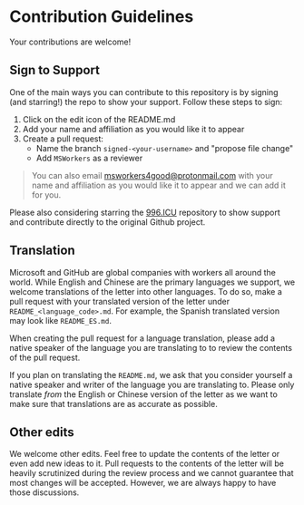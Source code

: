 # Contribution Guidelines

Your contributions are welcome!

## Sign to Support

One of the main ways you can contribute to this repository is by signing (and starring!) the repo to show your support. Follow these steps to sign:

1. Click on the edit icon of the README.md
1. Add your name and affiliation as you would like it to appear
1. Create a pull request:
    - Name the branch `signed-<your-username>` and "propose file change"
    - Add `MSWorkers` as a reviewer
  
> You can also email <msworkers4good@protonmail.com> with your name and affiliation as you would like it to appear and we can add it for you.

Please also considering starring the [996.ICU](https://github.com/996ICU/996.icu) repository to show support and contribute directly to the original Github project.

## Translation

Microsoft and GitHub are global companies with workers all around the world. While English and Chinese are the primary languages we support, we welcome translations of the letter into other languages. To do so, make a pull request with your translated version of the letter under `README_<language_code>.md`. For example, the Spanish translated version may look like `README_ES.md`. 

When creating the pull request for a language translation, please add a native speaker of the language you are translating to to review the contents of the pull request.

If you plan on translating the `README.md`, we ask that you consider yourself a native speaker and writer of the language you are translating to. Please only translate _from_ the English or Chinese version of the letter as we want to make sure that translations are as accurate as possible. 

## Other edits

We welcome other edits. Feel free to update the contents of the letter or even add new ideas to it. Pull requests to the contents of the letter will be heavily scrutinized during the review process and we cannot guarantee that most changes will be accepted. However, we are always happy to have those discussions.
